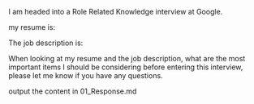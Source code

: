 I am headed into a Role Related Knowledge interview at Google. 

my resume is: 

The job description is:

When looking at my resume and the job description, what are the most important items I should be considering before entering this interview, please let me know if you have any questions.

output the content in 01_Response.md

